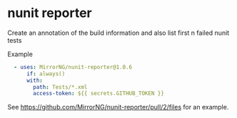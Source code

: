# nunit reporter
Create an annotation of the build information and also list first n failed nunit tests

Example
```yaml
  - uses: MirrorNG/nunit-reporter@1.0.6
      if: always()
      with:
        path: Tests/*.xml
        access-token: ${{ secrets.GITHUB_TOKEN }}
```

See https://github.com/MirrorNG/nunit-reporter/pull/2/files for an example.
